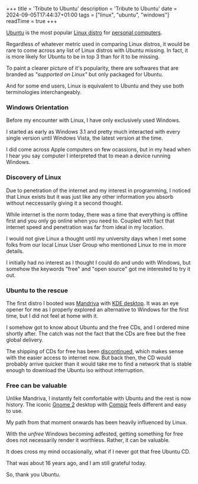+++
title = 'Tribute to Ubuntu'
description = 'Tribute to Ubuntu'
date = 2024-09-05T17:44:37+01:00
tags = ["linux", "ubuntu", "windows"]
readTime = true
+++

[Ubuntu](https://ubuntu.com/desktop) is the most popular [Linux distro](https://en.wikipedia.org/wiki/Linux_distribution)
for [personal computers](https://en.wikipedia.org/wiki/Personal_computer).

Regardless of whatever metric used in comparing Linux distros, it would be rare to come across any list of Linux
distros with Ubuntu missing. In fact, it is more likely for Ubuntu to be in top 3 than for it to be missing.

To paint a clearer picture of it's popularity, there are softwares that are branded as _"supported on Linux"_ but only
packaged for Ubuntu.

And for some end users, Linux is equivalent to Ubuntu and they use both terminologies interchangeably.

### Windows Orientation

Before my encounter with Linux, I have only exclusively used Windows.

I started as early as Windows 3.1 and pretty much interacted with every single version until Windows Vista,
the latest version at the time.

I did come across Apple computers on few ocassions, but in my head when I hear you say computer I interpreted that to
mean a device running Windows.

### Discovery of Linux

Due to penetration of the internet and my interest in programming, I noticed that Linux exists but it was just like any
other information you absorb without neccessarily giving it a second thought.

While internet is the norm today, there was a time that everything is offline first and you only go online when you need to.
Coupled with fact that internet speed and penetration was far from ideal in my location.

I would not give Linux a thought until my university days when I met some folks from our local Linux User Group who mentioned
Linux to me in more details.

I initially had no interest as I thought I could do and undo with Windows, but somehow the keywords "free" and "open source"
got me interested to try it out.

### Ubuntu to the rescue

The first distro I booted was [Mandriva](https://en.wikipedia.org/wiki/Mandriva_Linux) with [KDE desktop](https://kde.org/).
It was an eye opener for me as I properly explored an alternative to Windows for the first time, but I did not feel at home with it.

I somehow got to know about Ubuntu and the free CDs, and I ordered mine shortly after. The catch was not the fact that the
CDs are free but the free global delivery.

The shipping of CDs for free has been [discontinued](https://canonical.com/blog/shipit-comes-to-an-end), which makes
sense with the easier access to internet now. But back then, the CD would probably arrive quicker than it would take me to find a
network that is stable enough to download the Ubuntu iso without interruption.

### Free can be valuable

Unlike Mandriva, I instantly felt comfortable with Ubuntu and the rest is now history.
The iconic [Gnome 2](https://en.wikipedia.org/wiki/GNOME_2) desktop with [Compiz](https://en.wikipedia.org/wiki/Compiz)
feels different and easy to use.

My path from that moment onwards has been heavily influenced by Linux.

With the _unfree_ Windows becoming adfested, getting something for free does not necessarily render it worthless.
Rather, it can be valuable.

It does cross my mind occasionally, what if I never got that free Ubuntu CD.

That was about 16 years ago, and I am still grateful today.

So, thank you Ubuntu.
